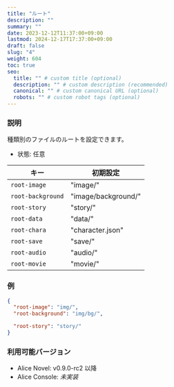 ```yaml
---
title: "ルート"
description: ""
summary: ""
date: 2023-12-12T11:37:00+09:00
lastmod: 2024-12-17T17:37:00+09:00
draft: false
slug: "4"
weight: 604
toc: true
seo:
  title: "" # custom title (optional)
  description: "" # custom description (recommended)
  canonical: "" # custom canonical URL (optional)
  robots: "" # custom robot tags (optional)
---
```


### 説明

種類別のファイルのルートを設定できます。

- 状態: 任意

| キー | 初期設定 |
| - | - |
| `root-image` | "image/" |
| `root-background` | "image/background/" |
| `root-story` | "story/" |
| `root-data` | "data/" |
| `root-chara` | "character.json" |
| `root-save` | "save/" |
| `root-audio` | "audio/" |
| `root-movie` | "movie/" |

### 例

```package.json
{
  "root-image": "img/",
  "root-background": "img/bg/",

  "root-story": "story/"
}
```

### 利用可能バージョン

- Alice Novel: v0.9.0-rc2 以降
- Alice Console: *未実装*
